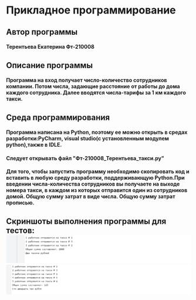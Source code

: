 # Прикладное программирование
<h2 => Автор программы </a> 
<h4 => Терентьева Екатерина Фт-210008 </a> 
<h2 => Описание программы </a> 
<h4 align=>Программа на вход получает число-количество сотрудников компании. Потом числа, задающие расстояние от работы до дома каждого сотрудника. Далее вводятся числа-тарифы за 1 км каждого такси. </h3>
<h2 => Среда программирования </a> 
<h4 align=>Программа написана на Python, поэтому ее можно открыть в средах разработки:PyCharm, visual studiо(с установленным модулем python),также в IDLE. </h3>
<h4 align=>Следует открывать файл "Фт-210008_Терентьева_такси.py" </h3>
<h4 align=>Для того, чтобы запустить программу необходимо скопировать код и вставить в любую среду разработки, поддерживающую Python.При введении числа-количества сотрудников вы получаете на выходе номера такси, в каждом из которых отправится один из сотрудников домой. Общую сумму затрат в виде числа. Общую сумму затрат прописью. </h3>
<h2 => Скриншоты выполнения программы для тестов: </a> 
<img src="https://github.com/Katerina001Tr/laba-4-taxi/blob/main/screenshots/%D0%A1%D0%BD%D0%B8%D0%BC%D0%BE%D0%BA%20%D1%8D%D0%BA%D1%80%D0%B0%D0%BD%D0%B0%20(960).png" alt="">
<img src="https://github.com/Katerina001Tr/laba-4-taxi/blob/main/screenshots/%D0%A1%D0%BD%D0%B8%D0%BC%D0%BE%D0%BA%20%D1%8D%D0%BA%D1%80%D0%B0%D0%BD%D0%B0%20(961).png" alt="">

